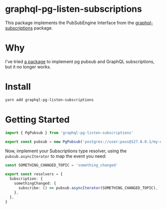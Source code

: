# graphql-pg-listen-subscriptions

This package implements the PubSubEngine Interface from the [graphql-subscriptions](https://github.com/apollographql/graphql-subscriptions) package.

# Why

I've tried [a package](https://github.com/GraphQLCollege/graphql-postgres-subscriptions) to implement pg pubsub and GraphQL subscriptions, but it no longer works.

# Install

```sh
yarn add graphql-pg-listen-subscriptions
```

# Getting Started

```typescript
import { PgPubsub } from 'graphql-pg-listen-subscriptions'

export const pubsub = new PgPubsub('postgres://user:pass@127.0.0.1/my-db')
```

Now, implement your Subscriptions type resolver, using the `pubsub.asyncIterator` to map the event you need:

```typescript
const SOMETHING_CHANGED_TOPIC = 'something_changed'

export const resolvers = {
  Subscription: {
    somethingChanged: {
      subscribe: () => pubsub.asyncIterator(SOMETHING_CHANGED_TOPIC),
    },
  },
}
```
